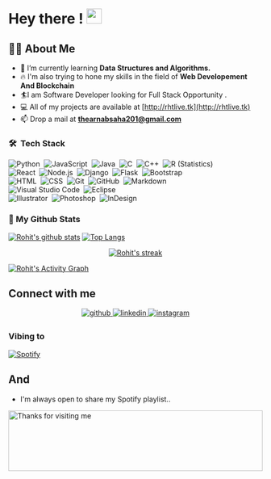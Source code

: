 # Hey there ! <img src="https://raw.githubusercontent.com/MartinHeinz/MartinHeinz/master/wave.gif" width="30px">

## 🙋‍♂️ About Me

- 🌱 I’m currently learning **Data Structures and Algorithms.**
- 🔥 I'm also trying to hone my skills in the field of  **Web Developement And Blockchain**
- 🏄‍I am Software Developer looking for Full Stack Opportunity .
- 💻 All of my projects are available at [http://rhtlive.tk](http://rhtlive.tk)
- 📫 Drop a mail at **thearnabsaha201@gmail.com**

### 🛠 &nbsp;Tech Stack

![Python](https://img.shields.io/badge/-Python-05122A?style=flat&logo=python)&nbsp;
![JavaScript](https://img.shields.io/badge/-JavaScript-05122A?style=flat&logo=javascript)&nbsp;
![Java](https://img.shields.io/badge/-Java-05122A?style=flat&logo=Java&logoColor=FFA518)&nbsp;
![C](https://img.shields.io/badge/-C-05122A?style=flat&logo=C&logoColor=A8B9CC)&nbsp;
![C++](https://img.shields.io/badge/-C++-05122A?style=flat&logo=C%2B%2B&logoColor=00599C)&nbsp;
![R (Statistics)](https://img.shields.io/badge/-R-05122A?style=flat&logo=R&logoColor=276DC3)\
![React](https://img.shields.io/badge/-React-05122A?style=flat&logo=react)&nbsp;
![Node.js](https://img.shields.io/badge/-Node.js-05122A?style=flat&logo=node.js)&nbsp;
![Django](https://img.shields.io/badge/-Django-05122A?style=flat&logo=django&logoColor=092E20)&nbsp;
![Flask](https://img.shields.io/badge/-Flask-05122A?style=flat&logo=flask)&nbsp;
![Bootstrap](https://img.shields.io/badge/-Bootstrap-05122A?style=flat&logo=bootstrap&logoColor=563D7C)\
![HTML](https://img.shields.io/badge/-HTML-05122A?style=flat&logo=HTML5)&nbsp;
![CSS](https://img.shields.io/badge/-CSS-05122A?style=flat&logo=CSS3&logoColor=1572B6)&nbsp;
![Git](https://img.shields.io/badge/-Git-05122A?style=flat&logo=git)&nbsp;
![GitHub](https://img.shields.io/badge/-GitHub-05122A?style=flat&logo=github)&nbsp;
![Markdown](https://img.shields.io/badge/-Markdown-05122A?style=flat&logo=markdown)\
![Visual Studio Code](https://img.shields.io/badge/-Visual%20Studio%20Code-05122A?style=flat&logo=visual-studio-code&logoColor=007ACC)&nbsp;
![Eclipse](https://img.shields.io/badge/-Eclipse-05122A?style=flat&logo=eclipse-ide&logoColor=2C2255)\
![Illustrator](https://img.shields.io/badge/-Illustrator-05122A?style=flat&logo=adobe-illustrator)&nbsp;
![Photoshop](https://img.shields.io/badge/-Photoshop-05122A?style=flat&logo=adobe-photoshop)&nbsp;
![InDesign](https://img.shields.io/badge/-InDesign-05122A?style=flat&logo=adobe-indesign)

### 👀 My Github Stats

[![Rohit's github stats](https://github-readme-stats.vercel.app/api?username=rht-singh&count_private=true&show_icons=true&theme=radical)](https://github.com/rht-singh)
[![Top Langs](https://github-readme-stats.vercel.app/api/top-langs/?username=rht-singh&show_icons=true&theme=radical&layout=compact)](https://github.com/rht-singh)
</a>

<p align="center">
    <a href="https://github.com/rht-singh/github-readme-streak-stats">
        <img title="🔥 Get streak stats for your profile at git.io/streak-stats" alt="Rohit's streak" src="https://github-readme-streak-stats.herokuapp.com/?user=rht-singh&theme=black-ice&hide_border=true&stroke=0000&background=060A0CD0"/>
    </a>
</p>

<a href="https://github.com/rht-singh/github-readme-activity-graph"><img alt="Rohit's Activity Graph" src="https://activity-graph.herokuapp.com/graph?username=rht-singh&bg_color=0D1117&color=5BCDEC&line=5BCDEC&point=FFFFFF&hide_border=true" /></a>

## Connect with me  

<div align="center">
<a href="https://github.com/rht-singh" target="_blank">
<img src=https://img.shields.io/badge/github-%2324292e.svg?&style=for-the-badge&logo=github&logoColor=white alt=github style="margin-bottom: 5px;" />
</a>
<a href="https://www.linkedin.com/in/rohit-singh-922988206/" target="_blank">
<img src=https://img.shields.io/badge/linkedin-%231E77B5.svg?&style=for-the-badge&logo=linkedin&logoColor=white alt=linkedin style="margin-bottom: 5px;" />
</a>
<a href="https://www.instagram.com/rht_singh08/" target="_blank">
<img src=https://img.shields.io/badge/instagram-%23000000.svg?&style=for-the-badge&logo=instagram&logoColor=white alt=instagram style="margin-bottom: 5px;" />
</a>  

</div>  

### Vibing to

[![Spotify](https://spotify-live.vercel.app/api/spotify)](https://open.spotify.com/track/0NlGoUyOJSuSHmngoibVAs?si=0901a0e7ca2d497b)

## And

- I'm always open to share my Spotify playlist..<br/>

<img height="120" alt="Thanks for visiting me" width="100%" src="https://raw.githubusercontent.com/BrunnerLivio/brunnerlivio/master/images/marquee.svg" />
